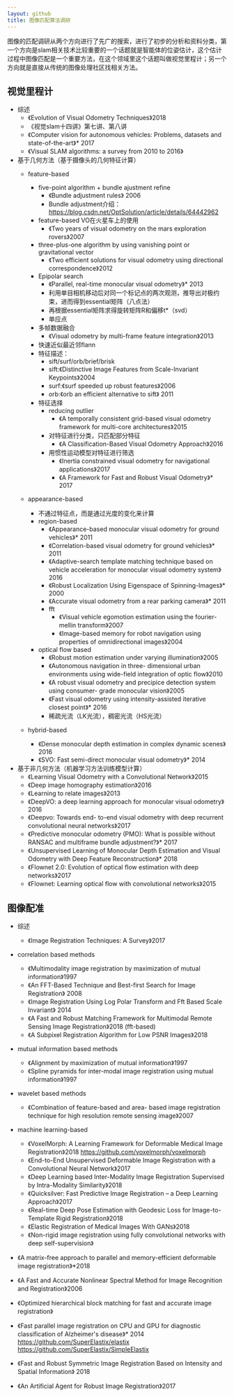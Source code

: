 ```yaml
---
layout: github
title: 图像匹配算法调研
---
```

图像的匹配调研从两个方向进行了先广的搜索，进行了初步的分析和资料分类，第一个方向是slam相关技术比较重要的一个话题就是智能体的位姿估计，这个估计过程中图像匹配是一个重要方法，在这个领域里这个话题叫做视觉里程计；另一个方向就是直接从传统的图像处理社区找相关方法。

## 视觉里程计
+ 综述
    + 《Evolution of Visual Odometry Techniques》2018
    + 《视觉slam十四讲》第七讲、第八讲
    + 《Computer vision for autonomous vehicles: Problems, datasets and state-of-the-art》* 2017
    + 《Visual SLAM algorithms: a survey from 2010 to 2016》
+ 基于几何方法（基于摄像头的几何特征计算）
    + feature-based
        + five-point algorithm + bundle ajustment refine
            + 《Bundle adjustment rules》 2006
            + Bundle adjustment介绍：https://blog.csdn.net/OptSolution/article/details/64442962
        + feature-based VO在火星车上的使用
            + 《Two years of visual odometry on the mars exploration rovers》2007
        + three-plus-one algorithm by using vanishing point or gravitational vector
            + 《Two efficient solutions for visual odometry using directional correspondence》2012
        + Epipolar search
            + 《Parallel, real-time monocular visual odometry》* 2013
            + 利用单目相机移动后对同一个标记点的两次观测，推导出对极约束，进而得到essential矩阵（八点法）
            + 再根据essential矩阵求得旋转矩阵R和偏移t*（svd）
            + 单应点
        + 多帧数据融合
            + 《Visual odometry by multi-frame feature integration》2013
        + 快速近似最近邻flann
        + 特征描述：
            + sift/surf/orb/brief/brisk
            + sift:《Distinctive Image Features from Scale-Invariant Keypoints》2004
            + surf:《surf speeded up robust features》2006
            + orb:《orb an efficient alternative to sift》 2011
        + 特征选择
            + reducing outlier
                + 《A temporally consistent grid-based visual odometry framework for
multi-core architectures》2015
            + 对特征进行分类，只匹配部分特征
                + 《A Classification-Based Visual Odometry Approach》2016
            + 用惯性运动模型对特征进行筛选
                + 《Inertia constrained visual odometry for navigational applications》2017
                + 《A Framework for Fast and Robust Visual Odometry》* 2017
    + appearance-based
        + 不通过特征点，而是通过光度的变化来计算
        + region-based
            + 《Appearance-based monocular visual odometry for ground vehicles》* 2011
            + 《Correlation-based visual odometry for ground vehicles》* 2011
            + 《Adaptive-search template matching technique based on vehicle acceleration for monocular visual odometry system》2016
            + 《Robust Localization Using Eigenspace of Spinning-Images》* 2000
            + 《Accurate visual odometry from a rear parking camera》* 2011
            + fft
                + 《Visual vehicle egomotion estimation using the fourier-mellin transform》2007
                + 《Image-based memory for robot navigation using properties of omnidirectional images》2004
        + optical flow based
            + 《Robust motion estimation under varying illumination》2005
            + 《Autonomous navigation in three- dimensional urban environments using wide-field integration of optic flow》2010
            + 《A robust visual odometry and precipice detection system using consumer- grade monocular vision》2005
            + 《Fast visual odometry using intensity-assisted iterative closest point》* 2016
            + 稀疏光流（LK光流），稠密光流（HS光流）

    + hybrid-based
        + 《Dense monocular depth estimation in complex dynamic scenes》2016
        + 《SVO: Fast semi-direct monocular visual odometry》* 2014
+ 基于非几何方法（机器学习方法训练模型计算）
    + 《Learning Visual Odometry with a Convolutional Network》2015
    + 《Deep image homography estimation》2016
    + 《Learning to relate images》2013
    + 《DeepVO: a deep learning approach for monocular visual odometry》2016
    + 《Deepvo: Towards end- to-end visual odometry with deep recurrent convolutional neural networks》2017
    + 《Predictive monocular odometry (PMO): What is possible without
RANSAC and multiframe bundle adjustment?》* 2017
    + 《Unsupervised Learning of Monocular Depth Estimation and Visual
Odometry with Deep Feature Reconstruction》* 2018
    + 《Flownet 2.0: Evolution of optical flow estimation with deep networks》2017
    + 《Flownet: Learning optical flow with convolutional networks》2015

## 图像配准
+ 综述
    + 《Image Registration Techniques: A Survey》2017
+ correlation based methods
    + 《Multimodality image registration by maximization of mutual information》1997
    + 《An FFT-Based Technique and Best-first Search for Image Registration》 2008
    + 《Image Registration Using Log Polar Transform and Fft Based
Scale Invariant》 2014
    + 《A Fast and Robust Matching Framework for Multimodal Remote Sensing Image Registration》2018 (fft-based)
    + 《A Subpixel Registration Algorithm for Low PSNR Images》2018
+ mutual information based methods
    + 《Alignment by maximization of mutual information》1997
    + 《Spline pyramids for inter-modal image registration using mutual information》1997
+ wavelet based methods
    + 《Combination of feature-based and area- based image registration technique for high resolution remote sensing image》2007
+ machine learning-based
    + 《VoxelMorph: A Learning Framework for Deformable Medical Image Registration》2018 https://github.com/voxelmorph/voxelmorph
    + 《End-to-End Unsupervised Deformable Image Registration with a Convolutional Neural Network》2017
    + 《Deep Learning based Inter-Modality Image Registration Supervised by Intra-Modality Similarity》2018
    + 《Quicksilver: Fast Predictive Image Registration – a Deep Learning Approach》2017
    + 《Real-time Deep Pose Estimation with Geodesic Loss for Image-to-Template Rigid Registration》2018
    + 《Elastic Registration of Medical Images With GANs》2018
    + 《Non-rigid image registration using fully convolutional networks with
deep self-supervision》




+ 《A matrix-free approach to parallel and memory-efficient deformable image registration》*2018
+ 《A Fast and Accurate Nonlinear Spectral Method for Image Recognition and Registration》2006
+ 《Optimized hierarchical block matching for fast and accurate image registration》
+ 《Fast parallel image registration on CPU and GPU for diagnostic classification of Alzheimer's disease》* 2014 https://github.com/SuperElastix/elastix  https://github.com/SuperElastix/SimpleElastix
+ 《Fast and Robust Symmetric Image Registration Based on Intensity and Spatial Information》 2018 
+ 《An Artificial Agent for Robust Image Registration》2017

